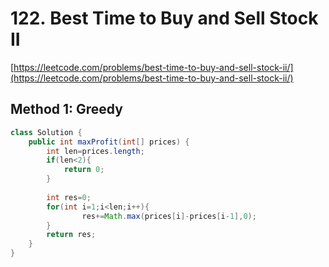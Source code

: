 # **122. Best Time to Buy and Sell Stock** II

[https://leetcode.com/problems/best-time-to-buy-and-sell-stock-ii/](https://leetcode.com/problems/best-time-to-buy-and-sell-stock-ii/)

## Method 1: Greedy
```java
class Solution {
    public int maxProfit(int[] prices) {
        int len=prices.length;
        if(len<2){
            return 0;
        }
        
        int res=0;
        for(int i=1;i<len;i++){
                res+=Math.max(prices[i]-prices[i-1],0);
        }
        return res;
    }
}
```
